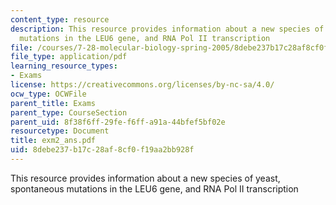 ```yaml
---
content_type: resource
description: This resource provides information about a new species of yeast, spontaneous
  mutations in the LEU6 gene, and RNA Pol II transcription
file: /courses/7-28-molecular-biology-spring-2005/8debe237b17c28af8cf0f19aa2bb928f_exm2_ans.pdf
file_type: application/pdf
learning_resource_types:
- Exams
license: https://creativecommons.org/licenses/by-nc-sa/4.0/
ocw_type: OCWFile
parent_title: Exams
parent_type: CourseSection
parent_uid: 8f38f6ff-29fe-f6ff-a91a-44bfef5bf02e
resourcetype: Document
title: exm2_ans.pdf
uid: 8debe237-b17c-28af-8cf0-f19aa2bb928f
---
```

This resource provides information about a new species of yeast, spontaneous mutations in the LEU6 gene, and RNA Pol II transcription
